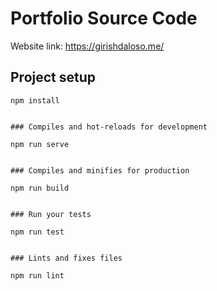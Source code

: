 # Portfolio Source Code

Website link: https://girishdaloso.me/

## Project setup
```
npm install


### Compiles and hot-reloads for development

npm run serve


### Compiles and minifies for production

npm run build


### Run your tests

npm run test


### Lints and fixes files

npm run lint
```
